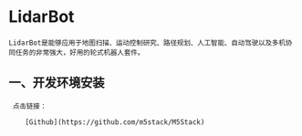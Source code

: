 # LidarBot
    LidarBot是能够应用于地图扫描、运动控制研究、路径规划、人工智能、自动驾驶以及多机协同任务的非常强大，好用的轮式机器人套件。
 
 ## 一、开发环境安装
     点击链接：
     
        [Github](https://github.com/m5stack/M5Stack)
